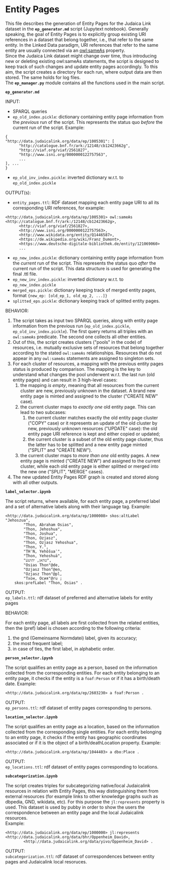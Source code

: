 # Entity Pages

This file describes the generation of Entity Pages for the Judaica Link dataset in the **`ep_generator.md`** script (Jupytext notebook). Generally speaking, the goal of Entity Pages is to explicitly group existing URI references in a dataset that belong together, i.e., that refer to the same entity. In the Linked Data paradigm, URI references that refer to the same entity are usually connected via an [owl:sameAs](https://www.w3.org/TR/owl-ref/#sameAs-def) property.  
Since the Judaica Link dataset might change over time, thus introducing new or deleting existing owl:sameAs statements, the script is designed to keep track of such changes and update entity pages accordingly. To this aim, the script creates a directory for each run, where output data are then stored. The same holds for log files.  
The **`ep_manager.py`** module contains all the functions used in the main script.

**`ep_generator.md`**  

INPUT: 
  * SPARQL queries  
  * `ep_old_index.pickle`: dictionary containing entity page information from the *previous* run of the script. This represents the status quo *before* the current run of the script. Example:  
  ```
  {
  "http://data.judaicalink.org/data/ep/1005301": [
        "http://catalogue.bnf.fr/ark:/12148/cb12423662g",
        "http://viaf.org/viaf/2561827",
        "http://www.isni.org/0000000122757563",
        ...
  ], ...
  }
  ```  
  * `ep_old_inv_index.pickle`: inverted dictionary w.r.t. to `ep_old_index.pickle`
  
OUTPUT(s):
  * `entity_pages.ttl`: RDF dataset mapping each entity page URI to all its corresponding URI references, for example: 
  ```
  <http://data.judaicalink.org/data/ep/1005301> owl:sameAs <http://catalogue.bnf.fr/ark:/12148/cb12423662g>,
        <http://viaf.org/viaf/2561827>,
        <http://www.isni.org/0000000122757563>,
        <http://www.wikidata.org/entity/Q1446587>,
        <https://de.wikipedia.org/wiki/Franz_Dumont>,
        <https://www.deutsche-digitale-bibliothek.de/entity/121069060>
        ...
  ```  
  
  * `ep_new_index.pickle`: dictionary containing entity page information from the *current* run of the script. This represents the status quo *after* the current run of the script. This data structure is used for generating the final .ttl file.  
  * `ep_new_inv_index.pickle`: inverted dictionary w.r.t. to `ep_new_index.pickle`
  * `merged_eps.pickle`: dictionary keeping track of merged entity pages, format `{new_ep: [old_ep_1, old_ep_2, ...]}` 
  * `splitted_eps.pickle`: dictionary keeping track of splitted entity pages.  
  
BEHAVIOR:

1. The script takes as input two SPARQL queries, along with entity page information from the previous run (`ep_old_index.pickle`, `ep_old_inv_index.pickle`). The first query returns all triples with an `owl:sameAs` predicate. The second one collects all other entities.  
2. Out of this, the script creates clusters ("pools" in the code) of resources, i.e. mutually exclusive sets of resources that belong together according to the stated `owl:sameAs` relationships. Resources that do not appear in any `owl:sameAs` statements are assigned to singleton sets.  
3. For each cluster of resources, a mapping with the previous entity pages status is produced by comparison. The mapping is the key to understand what changes the pool underwent w.r.t. the last run (old entity pages) and can result in 3 high-level cases:
      1. the mapping *is empty*, meaning that all resources from the current cluster are new, previously unknown in the dataset. A brand new entity page is minted and assigned to the cluster ("CREATE NEW" case).
      2. the current cluster maps to *exactly one* old entity page. This can lead to two subcases:  
          1. the current cluster matches exactly the old entity page cluster ("COPY" case) or it represents an update of the old cluster by new, previously unknown resources ("UPDATE" case): the old entity page URI reference is kept and either copied or updated;
          2. the current cluster is a subset of the old entity page cluster, thus the latter has to be splitted and a new entity page minted ("SPLIT" and "CREATE NEW").
      3. the current cluster maps to *more than one* old entity pages. A new entity page is minted ("CREATE NEW") and assigned to the current cluster, while each old entity page is either splitted or merged into the new one ("SPLIT", "MERGE" cases).  
4. The new updated Entity Pages RDF graph is created and stored along with all other outputs.
  
  

**`label_selector.ipynb`** 

The script returns, where available, for each entity page, a preferred label and a set of alternative labels along with their language tag. Example:

```
<http://data.judaicalink.org/data/ep/1000008> skos:altLabel "Jehoszua",
        "Thon, Abraham Osias",
        "Thon, Jehoshua",
        "Thon, Joshua",
        "Thon, Ozjasz",
        "Thon, Ozjasz Yehoshua",
        "Thon, Y.",
        "ṬHʾN, Yehôšuaʿ",
        "Ṭhon, Yehoshua̕",
        "טהאן, יהושע",
        "Osias Thon"@de,
        "Ozjasz Thon"@en,
        "Ozjasz Thon"@pl,
        "Тхон, Осия"@ru ;
    skos:prefLabel "Thon, Osias" .

```

OUTPUT:  
	`ep_labels.ttl`: rdf dataset of preferred and alternative labels for entity pages  
	

BEHAVIOR:  
  
For each entity page, all labels are first collected from the related entities, then the (pref) label is chosen according to the following criteria:
1. the gnd (Gemeinsame Normdatei) label, given its accuracy;
2. the most frequent label;
3. in case of ties, the first label, in alphabetic order.  
  
  

**`person_selector.ipynb`**  

The script qualifies an entity page as a person, based on the information collected from the corresponding entities. For each entity belonging to an entity page, it checks if the entity is a `foaf:Person` or if it has a birth/death date. Example:  

```
<http://data.judaicalink.org/data/ep/2603230> a foaf:Person . 
```  

OUTPUT:  
	`ep_persons.ttl`: rdf dataset of entity pages corresponding to persons.  
	

	
	
**`location_selector.ipynb`**

The script qualifies an entity page as a location, based on the information collected from the corresponding single entities. For each entity belonging to an entity page, it checks if the entity has geographic coordinates associated or if it is the object of a birth/deathLocation property. Example:

```
<http://data.judaicalink.org/data/ep/1044403> a dbo:Place .
```  

OUTPUT:  
	`ep_locations.ttl`: rdf dataset of entity pages corresponding to locations.  
	
	
**`subcategorization.ipynb`**

The script creates triples for subcategorizing native/local Judaicalink resources in relation with Entity Pages, this way distinguishing them from external resources (for example links to other knowledge graphs such as dbpedia, GND, wikidata, etc). For this purpose the `jl:represents` property is used. This dataset is used by pubby in order to show the users the correspondence between an entity page and the local Judaicalink resources.   
Example:   

```
<http://data.judaicalink.org/data/ep/1000000> jl:represents <http://data.judaicalink.org/data/bhr/Oppenheim_David>,
        <http://data.judaicalink.org/data/yivo/Oppenheim_David> .
```   

OUTPUT:   
	`subcategorization.ttl`: rdf dataset of correspondences between entity pages and Judaicalink local resoruces.